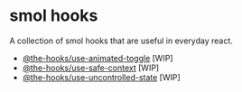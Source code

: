 # smol hooks

A collection of smol hooks that are useful in everyday react.

- [@the-hooks/use-animated-toggle](./packages/use-animated-toggle) [WIP]
- [@the-hooks/use-safe-context](./packages/use-safe-context) [WIP]
- [@the-hooks/use-uncontrolled-state](./packages/use-uncontrolled-state) [WIP]
